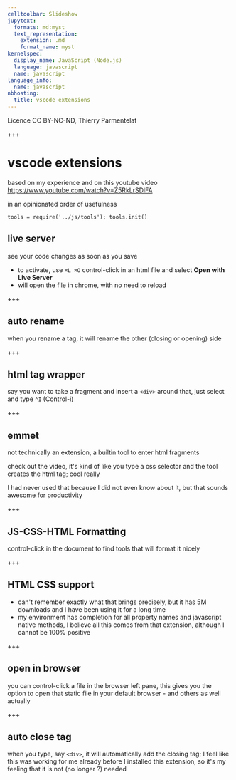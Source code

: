 ```yaml
---
celltoolbar: Slideshow
jupytext:
  formats: md:myst
  text_representation:
    extension: .md
    format_name: myst
kernelspec:
  display_name: JavaScript (Node.js)
  language: javascript
  name: javascript
language_info:
  name: javascript
nbhosting:
  title: vscode extensions
---
```


Licence CC BY-NC-ND, Thierry Parmentelat

+++

# vscode extensions

based on my experience and on this youtube video
https://www.youtube.com/watch?v=Z5RkLrSDlFA

in an opinionated order of usefulness

```{code-cell}
tools = require('../js/tools'); tools.init()
```

##  live server

see your code changes as soon as you save

* to activate, use `⌘L ⌘O` control-click in an html file and select **Open with Live Server**
* will open the file in chrome, with no need to reload

+++

## auto rename

when you rename a tag, it will rename the other (closing or opening) side

+++

## html tag wrapper

say you want to take a fragment and insert a <code>&lt;div&gt;</code> around that, just select and type `⌃I` (Control-i)

+++

## emmet

not technically an extension, a builtin tool to enter html fragments

check out the video, it's kind of like you type a css selector and the tool creates the html tag; cool really

I had never used that because I did not even know about it, but that sounds awesome for productivity

+++

## JS-CSS-HTML Formatting

control-click in the document to find tools that will format it nicely

+++

## HTML CSS support

* can't remember exactly what that brings precisely, but it has 5M downloads and I have been using it for a long time
* my environment has completion for all property names and javascript native methods, I believe all this comes from that extension, although I cannot be 100% positive

+++

## open in browser

you can control-click a file in the browser left pane, this gives you the option to open that static file in your default browser - and others as well actually

+++

## auto close tag

when you type, say <code>&lt;div&gt;</code>, it will automatically add the closing tag;
I feel like this was working for me already before I installed this extension, so it's my feeling that it is not (no longer ?) needed
